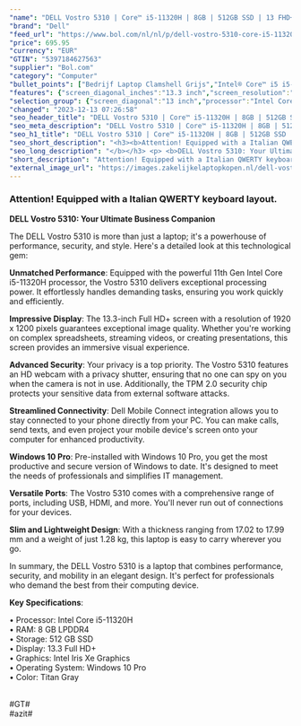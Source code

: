 ```yaml
---
"name": "DELL Vostro 5310 | Core™ i5-11320H | 8GB | 512GB SSD | 13 FHD+ | Titan Gray | W10 Pro | Qwerty - IT"
"brand": "Dell"
"feed_url": "https://www.bol.com/nl/nl/p/dell-vostro-5310-core-i5-11320h-8gb-512gb-ssd-13-fhd-titan-gray-w10-pro-qwerty-it/9300000063246811"
"price": 695.95
"currency": "EUR"
"GTIN": "5397184627563"
"supplier": "Bol.com"
"category": "Computer"
"bullet_points": ["Bedrijf Laptop Clamshell Grijs","Intel® Core™ i5 i5-11320H","33,8 cm (13.3\") Full HD+ 1920 x 1200 Pixels WVA LED backlight 16:10","8 GB LPDDR4-SDRAM 4267 MHz","512 GB SSD","Intel Iris Xe Graphics","Wi-Fi 6 (802.11ax) Bluetooth 5.1","Lithium-Polymeer (LiPo) 54 Wh 65 W","Windows 10 Pro 64-bit"]
"features": {"screen_diagonal_inches":"13.3 inch","screen_resolution":"1920 x 1200 Pixels","processor_family":"Intel® Core™ i5","memory_size":"8 GB","memory_type":"LPDDR4-SDRAM","total_storage_space":"512 GB","operating_system":"Windows 10 Pro","battery_capacity":"54 Wh","width":"296,8 mm","depth":"210 mm","weight":"1,28 kg","graphics":"WUXGA","graphics_card":"Intel Iris Xe Graphics"}
"selection_group": {"screen_diagonal":"13 inch","processor":"Intel Core i5","changed_price_past_3_days":false,"product_family":"Vostro"}
"changed": "2023-12-13 07:26:58"
"seo_header_title": "DELL Vostro 5310 | Core™ i5-11320H | 8GB | 512GB SSD | 13 FHD+ | Titan Gray | W10 Pro | Qwerty - IT"
"seo_meta_description": "DELL Vostro 5310 | Core™ i5-11320H | 8GB | 512GB SSD | 13 FHD+ | Titan Gray | W10 Pro | Qwerty - IT"
"seo_h1_title": "DELL Vostro 5310 | Core™ i5-11320H | 8GB | 512GB SSD | 13 FHD+ | Titan Gray | W10 Pro | Qwerty - IT"
"seo_short_description": "<h3><b>Attention! Equipped with a Italian QWERTY keyboard layout."
"seo_long_description": "</b></h3> <p> <b>DELL Vostro 5310: Your Ultimate Business Companion</b> </p> <p> The DELL Vostro 5310 is more than just a laptop; it's a powerhouse of performance, security, and style. Here's a detailed look at this technological gem: </p> <p> <b>Unmatched Performance</b>: Equipped with the powerful 11th Gen Intel Core i5-11320H processor, the Vostro 5310 delivers exceptional processing power. It effortlessly handles demanding tasks, ensuring you work quickly and efficiently. </p> <p> <b>Impressive Display</b>: The 13. 3-inch Full HD+ screen with a resolution of 1920 x 1200 pixels guarantees exceptional image quality. Whether you're working on complex spreadsheets, streaming videos, or creating presentations, this screen provides an immersive visual experience. </p> <p> <b>Advanced Security</b>: Your privacy is a top priority. The Vostro 5310 features an HD webcam with a privacy shutter, ensuring that no one can spy on you when the camera is not in use. Additionally, the TPM 2. 0 security chip protects your sensitive data from external software attacks. </p> <p> <b>Streamlined Connectivity</b>: Dell Mobile Connect integration allows you to stay connected to your phone directly from your PC. You can make calls, send texts, and even project your mobile device's screen onto your computer for enhanced productivity. </p> <p> <b>Windows 10 Pro</b>: Pre-installed with Windows 10 Pro, you get the most productive and secure version of Windows to date. It's designed to meet the needs of professionals and simplifies IT management. </p> <p> <b>Versatile Ports</b>: The Vostro 5310 comes with a comprehensive range of ports, including USB, HDMI, and more. You'll never run out of connections for your devices. </p> <p> <b>Slim and Lightweight Design</b>: With a thickness ranging from 17. 02 to 17. 99 mm and a weight of just 1. 28 kg, this laptop is easy to carry wherever you go. </p> <p> In summary, the DELL Vostro 5310 is a laptop that combines performance, security, and mobility in an elegant design. It's perfect for professionals who demand the best from their computing device. </p> <p> <b>Key Specifications</b>: </p> • Processor: Intel Core i5-11320H <br /> • RAM: 8 GB LPDDR4 <br /> • Storage: 512 GB SSD <br /> • Display: 13. 3 Full HD+ <br /> • Graphics: Intel Iris Xe Graphics <br /> • Operating System: Windows 10 Pro <br /> • Color: Titan Gray <br /> <p> <br />#GT#<br />#azit# </p>"
"short_description": "Attention! Equipped with a Italian QWERTY keyboard layout. DELL Vostro 5310: Your Ultimate Business Companion The DELL Vostro 5310 is more than just a laptop; it's a powerhouse of performance, security, and style. Here's a detailed look at this technological gem: Unmatched Performance: Equipped with the powerful 11th Gen Intel Core i5-11320H processor, the Vostro 5310 delivers exceptional processing power. It effortlessly handles demanding tasks, ensuring you work quickly and efficiently. Impressive Display: The 13.3-inch Full HD+ screen with a resolution of 1920 x 1200 pixels guarantees exceptional image quality. Whether you're working on complex spreadsheets, streaming videos, or creating presentations, this screen provides an immersive visual experience. Advanced Security: Your privacy is a top priority. The Vostro 5310 features an HD webcam with a privacy shutter, ensuring that no one can spy on you when the camera is not in use. Additionally, the TPM 2.0 security chip protects your sensitive data from external software attacks. Streamlined Connectivity: Dell Mobile Connect integration allows you to stay connected to your phone directly from your PC. You can make calls, send texts, and even project your mobile device's screen onto your computer for enhanced productivity. Windows 10 Pro: Pre-installed with Windows 10 Pro, you get the most productive and secure version of Windows to date. It's designed to meet the needs of professionals and simplifies IT management. Versatile Ports: The Vostro 5310 comes with a comprehensive range of ports, including USB, HDMI, and more. You'll never run out of connections for your devices. Slim and Lightweight Design: With a thickness ranging from 17.02 to 17.99 mm and a weight of just 1.28 kg, this laptop is easy to carry wherever you go. In summary, the DELL Vostro 5310 is a laptop that combines performance, security, and mobility in an elegant design. It's perfect for professionals who demand the best from their computing device. Key Specifications: • Processor: Intel Core i5-11320H • RAM: 8 GB LPDDR4 • Storage: 512 GB SSD • Display: 13.3 Full HD+ • Graphics: Intel Iris Xe Graphics • Operating System: Windows 10 Pro • Color: Titan Gray #GT# #azit#"
"external_image_url": "https://images.zakelijkelaptopkopen.nl/dell-vostro-5310-core-i5-11320h-8gb-512gb-ssd-13-fhd-titan-gray-w10-pro-qwerty-it.webp"
---
```


<h3><b>Attention! Equipped with a Italian QWERTY keyboard layout.</b></h3> <p> <b>DELL Vostro 5310: Your Ultimate Business Companion</b> </p> <p> The DELL Vostro 5310 is more than just a laptop; it's a powerhouse of performance, security, and style. Here's a detailed look at this technological gem: </p> <p> <b>Unmatched Performance</b>: Equipped with the powerful 11th Gen Intel Core i5-11320H processor, the Vostro 5310 delivers exceptional processing power. It effortlessly handles demanding tasks, ensuring you work quickly and efficiently. </p> <p> <b>Impressive Display</b>: The 13.3-inch Full HD+ screen with a resolution of 1920 x 1200 pixels guarantees exceptional image quality. Whether you're working on complex spreadsheets, streaming videos, or creating presentations, this screen provides an immersive visual experience. </p> <p> <b>Advanced Security</b>: Your privacy is a top priority. The Vostro 5310 features an HD webcam with a privacy shutter, ensuring that no one can spy on you when the camera is not in use. Additionally, the TPM 2.0 security chip protects your sensitive data from external software attacks. </p> <p> <b>Streamlined Connectivity</b>: Dell Mobile Connect integration allows you to stay connected to your phone directly from your PC. You can make calls, send texts, and even project your mobile device's screen onto your computer for enhanced productivity. </p> <p> <b>Windows 10 Pro</b>: Pre-installed with Windows 10 Pro, you get the most productive and secure version of Windows to date. It's designed to meet the needs of professionals and simplifies IT management. </p> <p> <b>Versatile Ports</b>: The Vostro 5310 comes with a comprehensive range of ports, including USB, HDMI, and more. You'll never run out of connections for your devices. </p> <p> <b>Slim and Lightweight Design</b>: With a thickness ranging from 17.02 to 17.99 mm and a weight of just 1.28 kg, this laptop is easy to carry wherever you go. </p> <p> In summary, the DELL Vostro 5310 is a laptop that combines performance, security, and mobility in an elegant design. It's perfect for professionals who demand the best from their computing device. </p> <p> <b>Key Specifications</b>: </p> • Processor: Intel Core i5-11320H <br /> • RAM: 8 GB LPDDR4 <br /> • Storage: 512 GB SSD <br /> • Display: 13.3 Full HD+ <br /> • Graphics: Intel Iris Xe Graphics <br /> • Operating System: Windows 10 Pro <br /> • Color: Titan Gray <br /> <p> <br />#GT#<br />#azit# </p>